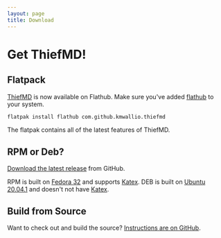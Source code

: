 ```yaml
---
layout: page
title: Download
---
```


# Get ThiefMD!

## Flatpack

[ThiefMD](https://flathub.org/apps/details/com.github.kmwallio.thiefmd) is now available on Flathub. Make sure you've added [flathub](https://flatpak.org/setup) to your system.

```bash
flatpak install flathub com.github.kmwallio.thiefmd
```

The flatpak contains all of the latest features of ThiefMD.

## RPM or Deb?

[Download the latest release](https://github.com/kmwallio/ThiefMD/releases) from GitHub.

RPM is built on [Fedora 32](https://getfedora.org) and supports [Katex](https://katex.org). DEB is built on [Ubuntu 20.04.1](https://ubuntu.com) and doesn't not have [Katex](https://katex.org).

## Build from Source

Want to check out and build the source? [Instructions are on GitHub](https://github.com/kmwallio/ThiefMD#dependencies).
